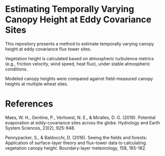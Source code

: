 # Estimating Temporally Varying Canopy Height at Eddy Covariance Sites
This repository presents a method to estimate temporally varying canopy height at eddy covariance flux tower sites.

Vegetation height is calculated based on atmospheric turbulence metrics (e.g., friction velocity, wind speed, heat flux), under stable atmospheric conditions.

Modeled canopy heights were compared against field-measured canopy heights at multiple wheat sites.



# References 

Maes, W. H., Gentine, P., Verhoest, N. E., & Miralles, D. G. (2019). Potential evaporation at eddy-covariance sites across the globe. Hydrology and Earth System Sciences, 23(2), 925-948.

Pennypacker, S., & Baldocchi, D. (2016). Seeing the fields and forests: Application of surface-layer theory and flux-tower data to calculating vegetation canopy height. Boundary-layer meteorology, 158, 165-182.
